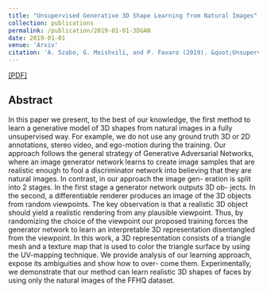```yaml
---
title: "Unsupervised Generative 3D Shape Learning from Natural Images"
collection: publications
permalink: /publication/2019-01-01-3DGAN
date: 2019-01-01
venue: 'Arxiv'
citation: 'A. Szabo, G. Meishvili, and P. Favaro (2019). &quot;Unsupervised Generative 3D Shape Learning from Natural Images.&quot; <i>Arxiv</i>.'
---
```


 [[PDF]](https://arxiv.org/pdf/1910.00287.pdf)

## Abstract

In this paper we present, to the best of our knowledge, the first method to learn a generative model of 3D shapes from natural images in a fully unsupervised way. For example, we do not use any ground truth 3D or 2D annotations, stereo video, and ego-motion during the training. Our approach follows the general strategy of Generative Adversarial Networks, where an image generator network learns to create image samples that are realistic enough to fool a discriminator network into believing that they are natural images. In contrast, in our approach the image gen- eration is split into 2 stages. In the first stage a generator network outputs 3D ob- jects. In the second, a differentiable renderer produces an image of the 3D objects from random viewpoints. The key observation is that a realistic 3D object should yield a realistic rendering from any plausible viewpoint. Thus, by randomizing the choice of the viewpoint our proposed training forces the generator network to learn an interpretable 3D representation disentangled from the viewpoint. In this work, a 3D representation consists of a triangle mesh and a texture map that is used to color the triangle surface by using the UV-mapping technique. We provide analysis of our learning approach, expose its ambiguities and show how to over- come them. Experimentally, we demonstrate that our method can learn realistic 3D shapes of faces by using only the natural images of the FFHQ dataset.